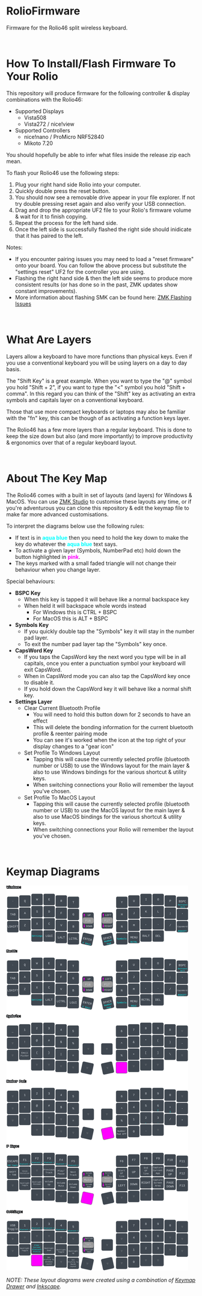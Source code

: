 # RolioFirmware
Firmware for the Rolio46 split wireless keyboard.

<br/>

# How To Install/Flash Firmware To Your Rolio
This repository will produce firmware for the following controller & display combinations with the Rolio46:
 * Supported Displays
    * Vista508
    * Vista272 / nice!view
 * Supported Controllers
   * nice!nano / ProMicro NRF52840
   * Mikoto 7.20

You should hopefully be able to infer what files inside the release zip each mean.

To flash your Rolio46 use the following steps:
 1. Plug your right hand side Rolio into your computer.
 2. Quickly double press the reset button.
 3. You should now see a removable drive appear in your file explorer. If not try double pressing reset again and also verify your USB connection.
 4. Drag and drop the appropriate UF2 file to your Rolio's firmware volume & wait for it to finish copying.
 5. Repeat the process for the left hand side.
 6. Once the left side is successfully flashed the right side should inidicate that it has paired to the left.

Notes:
 * If you encounter pairing issues you may need to load a "reset firmware" onto your board. You can follow the above process but substitute the "settings reset" UF2 for the controller you are using.
 * Flashing the right hand side & then the left side seems to produce more consistent results (or has done so in the past, ZMK updates show constant improvements).
  * More information about flashing SMK can be found here: [ZMK Flashing Issues](https://zmk.dev/docs/troubleshooting/flashing-issues)

<br/>

# What Are Layers

Layers allow a keyboard to have more functions than physical keys. Even if you use a conventional keyboard you will be using layers on a day to day basis.

The "Shift Key" is a great example. When you want to type the "@" symbol you hold "Shift + 2", if you want to type the "<" symbol you hold "Shift + comma". In this regard you can think of the "Shift" key as activating an extra symbols and capitals layer on a conventional keyboard.

Those that use more compact keyboards or laptops may also be familiar with the "fn" key, this can be though of as activating a function keys layer.

The Rolio46 has a few more layers than a regular keyboard. This is done to keep the size down but also (and more importantly) to improve productivity & ergonomics over that of a regular keyboard layout.

<br/>

# About The Key Map

The Rolio46 comes with a built in set of layouts (and layers) for Windows & MacOS. You can use [ZMK Studio](https://zmk.studio/download) to customise these layouts any time, or if you're adventurous you can clone this repository & edit the keymap file to make far more advanced customisations.

To interpret the diagrams below use the following rules:
 * If text is in <span style="color:#00FFFF"><strong>aqua blue</strong></span> then you need to hold the key down to make the key do whatever the <span style="color:#00FFFF"><strong>aqua blue</strong></span> text says.
 * To activate a given layer (Symbols, NumberPad etc) hold down the button highlighted in <span style="color:#FF00FF"><strong>pink</strong></span>.
 * The keys marked with a small faded triangle will not change their behaviour when you change layer.

Special behaviours:
 * **BSPC Key**
    * When this key is tapped it will behave like a normal backspace key
    * When held it will backspace whole words instead
       * For Windows this is CTRL + BSPC
       * For MacOS this is ALT + BSPC
 * **Symbols Key**
    * If you quickly double tap the "Symbols" key it will stay in the number pad layer.
    * To exit the number pad layer tap the "Symbols" key once.
 * **CapsWord Key**
    * If you taps the CapsWord key the next word you type will be in all capitals, once you enter a punctuation symbol your keyboard will exit CapsWord.
    * When in CapsWord mode you can also tap the CapsWord key once to disable it.
    * If you hold down the CapsWord key it will behave like a normal shift key.
 * **Settings Layer**
    * Clear Current Bluetooth Profile
       * You will need to hold this button down for 2 seconds to have an effect
       * This will delete the bonding information for the current bluetooth profile & reenter pairing mode
       * You can see it's worked when the icon at the top right of your display changes to a "gear icon"
    * Set Profile To Windows Layout
       * Tapping this will cause the currently selected profile (bluetooth number or USB) to use the Windows layout for the main layer & also to use Windows bindings for the various shortcut & utility keys.
       * When switching connections your Rolio will remember the layout you've chosen.
    * Set Profile To MacOS Layout
       * Tapping this will cause the currently selected profile (bluetooth number or USB) to use the MacOS layout for the main layer & also to use MacOS bindings for the various shortcut & utility keys.
       * When switching connections your Rolio will remember the layout you've chosen.

<br/>

# Keymap Diagrams

![Default layout for the Rolio46](doc/images/keymap.svg)

*NOTE: These layout diagrams were created using a combination of [Keymap Drawer](https://github.com/caksoylar/keymap-drawer-web) and [Inkscape](https://inkscape.org).*